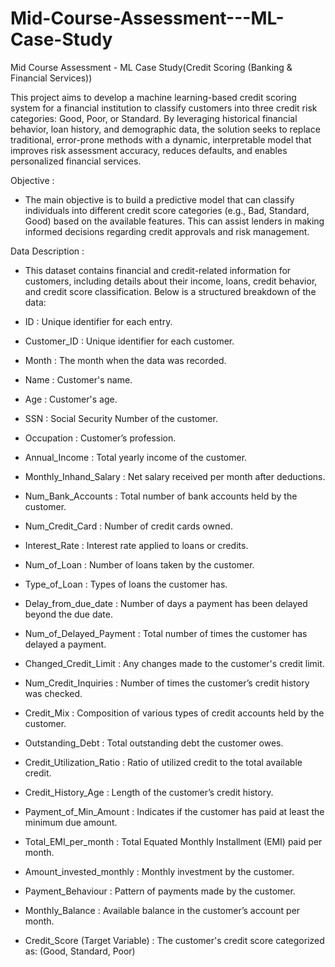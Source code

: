 # Mid-Course-Assessment---ML-Case-Study
Mid Course Assessment - ML Case Study(Credit Scoring (Banking &amp; Financial Services))


This project aims to develop a machine learning-based credit scoring system for a financial institution to classify customers into three credit risk categories: Good, Poor, or Standard. By leveraging historical financial behavior, loan history, and demographic data, the solution seeks to replace traditional, error-prone methods with a dynamic, interpretable model that improves risk assessment accuracy, reduces defaults, and enables personalized financial services.

Objective : 

* The main objective is to build a predictive model that can classify individuals into different credit score categories (e.g., Bad, Standard, Good) based on the available features. This can assist lenders in making informed decisions regarding credit approvals and risk management.

Data Description : 

* This dataset contains financial and credit-related information for customers, including details about their income, loans, credit behavior, and credit score classification. Below is a structured breakdown of the data:

* ID : Unique identifier for each entry.

* Customer_ID : Unique identifier for each customer.

* Month : The month when the data was recorded.

* Name : Customer's name.

* Age : Customer's age.

* SSN : Social Security Number of the customer.

* Occupation : Customer’s profession.

* Annual_Income : Total yearly income of the customer.  

* Monthly_Inhand_Salary : Net salary received per month after deductions.

* Num_Bank_Accounts : Total number of bank accounts held by the customer.

* Num_Credit_Card : Number of credit cards owned.

* Interest_Rate : Interest rate applied to loans or credits.

* Num_of_Loan : Number of loans taken by the customer.

* Type_of_Loan : Types of loans the customer has.

* Delay_from_due_date : Number of days a payment has been delayed beyond the due date.

* Num_of_Delayed_Payment : Total number of times the customer has delayed a payment.

* Changed_Credit_Limit : Any changes made to the customer's credit limit.

* Num_Credit_Inquiries : Number of times the customer’s credit history was checked.

* Credit_Mix : Composition of various types of credit accounts held by the customer.

* Outstanding_Debt : Total outstanding debt the customer owes.

* Credit_Utilization_Ratio : Ratio of utilized credit to the total available credit.

* Credit_History_Age : Length of the customer’s credit history.

* Payment_of_Min_Amount : Indicates if the customer has paid at least the minimum due amount.

* Total_EMI_per_month : Total Equated Monthly Installment (EMI) paid per month.

* Amount_invested_monthly : Monthly investment by the customer.

* Payment_Behaviour : Pattern of payments made by the customer.

* Monthly_Balance : Available balance in the customer’s account per month.

* Credit_Score (Target Variable) : The customer's credit score categorized as: (Good, Standard, Poor)
